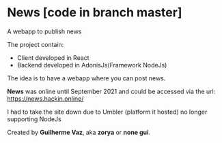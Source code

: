 # News **[code in branch master]**

A webapp to publish news

The project contain:
- Client developed in React
- Backend developed in AdonisJs(Framework NodeJs)

The idea is to have a webapp where you can post news.

**News** was online until September 2021 and could be accessed via the url: https://news.hackin.online/

I had to take the site down due to Umbler (platform it hosted) no longer supporting NodeJs


Created by **Guilherme Vaz**, aka **zorya** or **none gui**.
